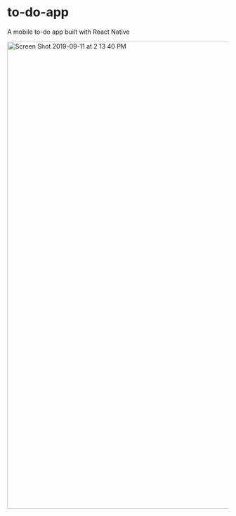 # to-do-app
A mobile to-do app built with React Native

<img width="1062" alt="Screen Shot 2019-09-11 at 2 13 40 PM" src="https://user-images.githubusercontent.com/47490469/64723384-72f39c80-d49e-11e9-875d-930a81d0f3e2.png">

